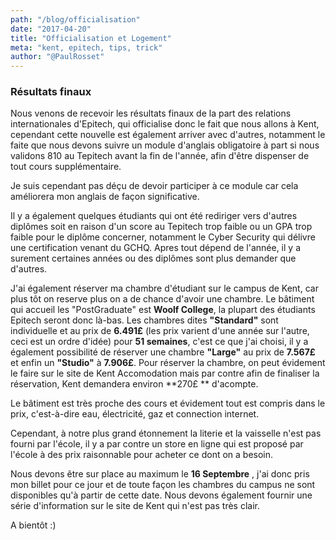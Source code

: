```yaml
---
path: "/blog/officialisation"
date: "2017-04-20"
title: "Officialisation et Logement"
meta: "kent, epitech, tips, trick"
author: "@PaulRosset"
---
```


### Résultats finaux

Nous venons de recevoir les résultats finaux de la part des relations internationales d'Epitech, qui officialise donc le fait que nous allons à Kent, cependant cette nouvelle est également arriver avec d'autres, notamment le faite que nous devons suivre un module d'anglais obligatoire à part si nous validons 810 au Tepitech avant la fin de l'année, afin d'être dispenser de tout cours supplémentaire.

Je suis cependant pas déçu de devoir participer à ce module car cela améliorera mon anglais de façon significative.

Il y a également quelques étudiants qui ont été rediriger vers d'autres diplômes soit en raison d'un score au Tepitech trop faible ou un GPA trop faible pour le diplôme concerner, notamment le Cyber Security qui délivre une certification venant du GCHQ. Apres tout dépend de l'année, il y a surement certaines années ou des diplômes sont plus demander que d'autres.

J'ai également réserver ma chambre d'étudiant sur le campus de Kent, car plus tôt on reserve plus on a de chance d'avoir une chambre. Le bâtiment qui accueil les "PostGraduate" est **Woolf College**, la plupart des étudiants Epitech seront donc là-bas. Les chambres dites **"Standard"** sont individuelle et au prix de **6.491£** (les prix varient d'une année sur l'autre, ceci est un ordre d'idée) pour **51 semaines**, c'est ce que j'ai choisi, il y a également possibilité de réserver une chambre **"Large"** au prix de **7.567£** et enfin un **"Studio"** à **7.906£**. Pour réserver la chambre, on peut évidement le faire sur le site de Kent Accomodation mais par contre afin de finaliser la réservation, Kent demandera environ **270£ ** d'acompte.

Le bâtiment est très proche des cours et évidement tout est compris dans le prix, c'est-à-dire eau, électricité, gaz et connection internet.

Cependant, à notre plus grand étonnement la literie et la vaisselle n'est pas fourni par l'école, il y a par contre un store en ligne qui est proposé par l'école à des prix raisonnable pour acheter ce dont on a besoin.

Nous devons être sur place au maximum le **16 Septembre** , j'ai donc pris mon billet pour ce jour et de toute façon les chambres du campus ne sont disponibles qu'à partir de cette date. Nous devons également fournir une série d'information sur le site de Kent qui n'est pas très clair.

A bientôt :)
